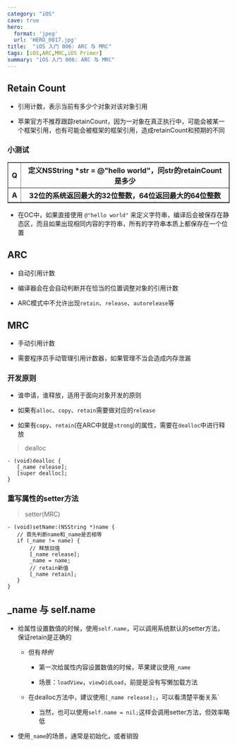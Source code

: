 ```yaml
---
category: "iOS"
cave: true
hero:
  format: 'jpeg'
  url: 'HERO_0017.jpg'
title:  "iOS 入门 006: ARC 与 MRC"
tags: [iOS,ARC,MRC,iOS Primer]
summary: "iOS 入门 006: ARC 与 MRC"
---
```

## Retain Count

* 引用计数，表示当前有多少个对象对该对象引用

* 苹果官方不推荐跟踪retainCount，因为一对象在真正执行中，可能会被某一个框架引用，也有可能会被框架的框架引用，造成retainCount和预期的不同

### 小测试

<table border="1" class="table table-bordered table-striped table-condensed">
<tr>
<th>Q</th>
<th>定义NSString *str = @"hello world"，问str的retainCount是多少</th>
</tr>
<tr>
<th>A</th>
<th>32位的系统返回最大的32位整数，64位返回最大的64位整数</th>
</tr>
</table>

* 在OC中，如果直接使用 `@"hello world"` 来定义字符串，编译后会被保存在静态区，而且如果出现相同内容的字符串，所有的字符串本质上都保存在一个位置

## ARC

* 自动引用计数

* 编译器会在会自动判断并在恰当的位置调整对象的引用计数

* ARC模式中不允许出现`retain`、`release`、`autorelease`等

## MRC

* 手动引用计数

* 需要程序员手动管理引用计数器，如果管理不当会造成内存泄漏

### 开发原则

* 谁申请，谁释放，适用于面向对象开发的原则

* 如果有`alloc`、`copy`、`retain`需要做对应的`release`

* 如果有`copy`、`retain`(在ARC中就是`strong`)的属性，需要在`dealloc`中进行释放

> dealloc

```objc
- (void)dealloc {
   [_name release];
   [super dealloc];
}
```

### 重写属性的setter方法

> setter(MRC)

```objc
- (void)setName:(NSString *)name {
   // 首先判断name和_name是否相等
   if (_name != name) {
       // 释放旧值
       [_name release];
       _name = name;
       // retain新值
       [_name retain];
   }
}
```

## _name 与 self.name

* 给属性设置数值的时候，使用`self.name`，可以调用系统默认的setter方法，保证retain是正确的

	* 但有*特例*

		* 第一次给属性内容设置数值的时候，苹果建议使用`_name`

		* 场景：`loadView`，`viewDidLoad`，前提是没有写懒加载方法

	* 在dealloc方法中，建议使用`[_name release];`，可以看清楚平衡关系`

		* 当然，也可以使用`self.name = nil;`这样会调用setter方法，但效率略低

* 使用`_name`的场景，通常是初始化，或者销毁



